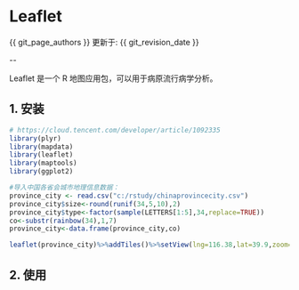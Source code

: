# Leaflet

{{ git_page_authors }} 更新于: {{ git_revision_date }}

--

Leaflet 是一个 R 地图应用包，可以用于病原流行病学分析。

## 1. 安装

```R
# https://cloud.tencent.com/developer/article/1092335
library(plyr)
library(mapdata)
library(leaflet)
library(maptools)
library(ggplot2)

#导入中国各省会城市地理信息数据：
province_city <- read.csv("c:/rstudy/chinaprovincecity.csv")
province_city$size<-round(runif(34,5,10),2)
province_city$type<-factor(sample(LETTERS[1:5],34,replace=TRUE))
co<-substr(rainbow(34),1,7)
province_city<-data.frame(province_city,co)

leaflet(province_city)%>%addTiles()%>%setView(lng=116.38,lat=39.9,zoom=3)%>%addMarkers(lng=~jd,lat=~wd,popup=~city)
```

## 2. 使用
